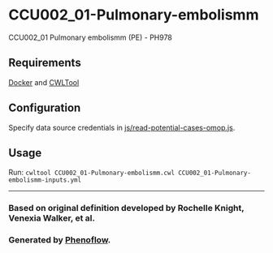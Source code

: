 # CCU002_01-Pulmonary-embolismm

CCU002_01 Pulmonary embolismm (PE) - PH978

## Requirements

[Docker](https://docs.docker.com/install/) and [CWLTool](https://github.com/common-workflow-language/cwltool#install)

## Configuration

Specify data source credentials in [js/read-potential-cases-omop.js](js/read-potential-cases-omop.js).

## Usage

Run: `cwltool CCU002_01-Pulmonary-embolismm.cwl CCU002_01-Pulmonary-embolismm-inputs.yml`

***

### Based on original definition developed by Rochelle Knight, Venexia Walker, et al.
### Generated by [Phenoflow](https://kclhi.org/phenoflow).

